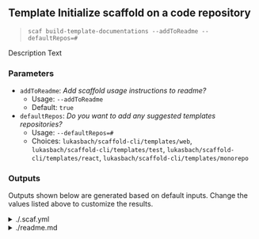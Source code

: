 ## Template Initialize scaffold on a code repository

> `scaf build-template-documentations --addToReadme --defaultRepos=# `

Description Text

### Parameters

* `addToReadme`: _Add scaffold usage instructions to readme?_
  * Usage: `--addToReadme`
  * Default: `true`
* `defaultRepos`: _Do you want to add any suggested templates repositories?_
  * Usage: `--defaultRepos=#`
  * Choices: `lukasbach/scaffold-cli/templates/web`, `lukasbach/scaffold-cli/templates/test`, `lukasbach/scaffold-cli/templates/react`, `lukasbach/scaffold-cli/templates/monorepo`

### Outputs

Outputs shown below are generated based on default inputs.
Change the values listed above to customize the results.

<details>
  <summary>./.scaf.yml</summary>
  
```
# List template repositories here. All templates in this repo will be added to the scaffold
# template scope. A template repository path is either a local path to a folder containing
# a "scaffold-templates.yml" file, or a github repo path of the form 
# "githubUser/githubRepo/path/to/folder" where this folder contains a "scaffold-templates.yml" file.
repositories:

# You can customize individual templates by specifying default values for parameter. A default
# value specified here will prevent scaffold from asking the parameter when calling the template
# within this repo.
# With the template-keys, you can either overwrite existing templates, or define new keys for templates
# that use an existing template as source.
# As an example, uncomment the code below and run `scaffold myReactRcTemplate`
templates:
  # myReactRcTemplate:
  #   source: lukasbach/scaffold-cli/templates/react/react-fc
  #   defaults:
  #     propsType: interface
  #     importReactSymbols: true
```
</details>
<details>
  <summary>./readme.md</summary>
  
```


## Scaffold Templates

You can use [scaffold-cli](https://github.com/lukasbach.com/scaffold-cli) to generate new files from
templates.

```bash
# Install with
npm i -g @lukasbach/scaffold

# To create a new file from a template:
scaf template-name

# List available templates:
scaf list
```
```
</details>

### Used Actions

When run in default settings, the following actions are used:

```

```
